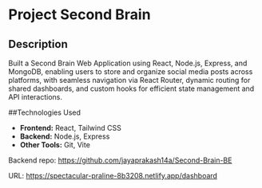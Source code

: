 # **Project Second Brain**

## **Description** 
Built a Second Brain Web Application using React, Node.js, Express, and MongoDB, enabling users to store and organize social media posts across platforms, with seamless navigation via React Router, dynamic routing for shared dashboards, and custom hooks for efficient state management and API interactions.

##Technologies Used 
- **Frontend:** React, Tailwind CSS
- **Backend:** Node.js, Express
- **Other Tools:** Git, Vite

Backend repo: https://github.com/jayaprakash14a/Second-Brain-BE

URL: https://spectacular-praline-8b3208.netlify.app/dashboard
